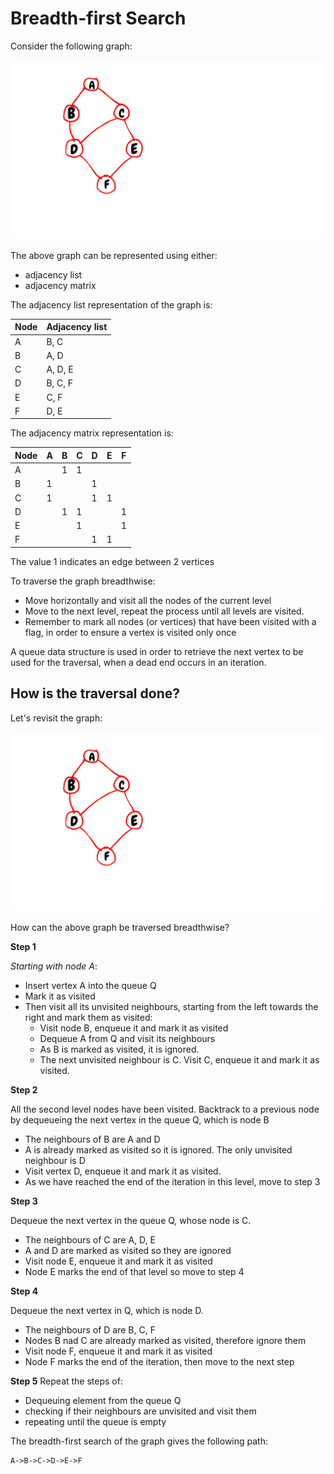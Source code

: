 # Breadth-first Search
Consider the following graph:

![bfs](./images/bfs_dfs.jpeg)

The above graph can be represented using either:
* adjacency list
* adjacency matrix

The adjacency list representation of the graph is:

Node | Adjacency list
---- | ----
A | B, C
B | A, D
C | A, D, E
D | B, C, F
E | C, F
F | D, E

The adjacency matrix representation is:

Node | A | B | C | D | E | F |
--- | --- | --- | --- | --- | --- | --- |
A | | 1 | 1 | | |
B | 1 | | | 1 | | |
C | 1 | | | 1 | 1
D | | 1 | 1 | | | 1|
E | | | 1 | | | 1 |
F | | | | 1 | 1 |

The value 1 indicates an edge between 2 vertices

To traverse the graph breadthwise:
- Move horizontally and visit all the nodes of the current level
- Move to the next level, repeat the process until all levels are visited.
- Remember to mark all nodes (or vertices) that have been visited with a flag, in order to ensure a vertex is visited only once

A queue data structure is used in order to retrieve the next vertex to be used for the traversal, when a dead end occurs in an iteration.

## How is the traversal done?
Let's revisit the graph:

![bfs](./images/bfs_dfs.jpeg)

How can the above graph be traversed breadthwise?

**Step 1**

*Starting with node A*:
- Insert vertex A into the queue Q
- Mark it as visited
- Then visit all its unvisited neighbours, starting from the left towards the right and mark them as visited:
  - Visit node B, enqueue it and mark it as visited
  - Dequeue A from Q and visit its neighbours
  - As B is marked as visited, it is ignored.
  - The next unvisited neighbour is C. Visit C, enqueue it and mark it as visited.


**Step 2**

All the second level nodes have been visited. Backtrack to a previous node by dequeueing the next vertex in the queue Q, which is node B

- The neighbours of B are A and D
- A is already marked as visited so it is ignored. The only unvisited neighbour is D
- Visit vertex D, enqueue it and mark it as visited.
- As we have reached the end of the iteration in this level, move to step 3

**Step 3**

Dequeue the next vertex in the queue Q, whose node is C.
- The neighbours of C are A, D, E
- A and D are marked as visited so they are ignored
- Visit node E, enqueue it and mark it as visited
- Node E marks the end of that level so move to step 4

**Step 4**

Dequeue the next vertex in Q, which is node D.
- The neighbours of D are B, C, F
- Nodes B nad C are already marked as visited, therefore ignore them
- Visit node F, enqueue it and mark it as visited
- Node F marks the end of the iteration, then move to the next step

**Step 5**
Repeat the steps of:
- Dequeuing element from the queue Q
- checking if their neighbours are unvisited and visit them
- repeating until the queue is empty

The breadth-first search of the graph gives the following path:

```
A->B->C->D->E->F
